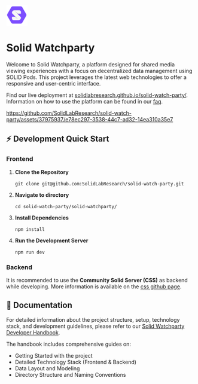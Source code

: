 
<img src="https://raw.githubusercontent.com/CommunitySolidServer/CommunitySolidServer/main/templates/images/solid.svg"
 alt="[Solid logo]" height="56"/>

# Solid Watchparty

Welcome to Solid Watchparty, a platform designed for shared media viewing experiences with a focus on decentralized data management using SOLID Pods. This project leverages the latest web technologies to offer a responsive and user-centric interface.

Find our live deployment at [solidlabresearch.github.io/solid-watch-party/](https://solidlabresearch.github.io/solid-watch-party/). Information on how to use the platform can be found in our [faq](https://solidlabresearch.github.io/solid-watch-party/auth#faq).


https://github.com/SolidLabResearch/solid-watch-party/assets/37975937/e78ec297-3538-44c7-ad32-14ea310a35e7



## :zap: Development Quick Start


### Frontend
1. **Clone the Repository**
   ```
   git clone git@github.com:SolidLabResearch/solid-watch-party.git
   ```
2. **Navigate to directory**
   ```
   cd solid-watch-party/solid-watchparty/
   ```
2. **Install Dependencies**
   ```
   npm install
   ```
3. **Run the Development Server**
   ```
   npm run dev
   ```
### Backend
It is recommended to use the **Community Solid Server (CSS)** as backend while developing.
More information is available on the [css github page](https://github.com/CommunitySolidServer/CommunitySolidServer).

## :scroll: Documentation

For detailed information about the project structure, setup, technology stack, and development guidelines, please refer to our [Solid Watchparty Developer Handbook](https://gitlab.ilabt.imec.be/maavdnbr/watch-party/-/wikis/Developer-Handbook).

The handbook includes comprehensive guides on:
- Getting Started with the project
- Detailed Technology Stack (Frontend & Backend)
- Data Layout and Modeling
- Directory Structure and Naming Conventions


